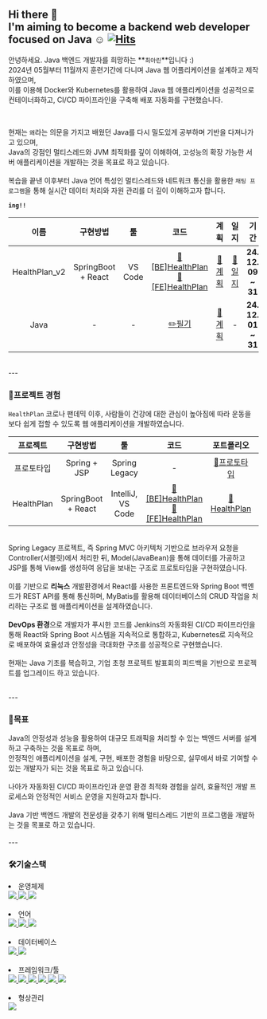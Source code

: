 ## Hi there 👋 <br /> I'm aiming to become a backend web developer focused on Java ☺️ [![Hits](https://hits.seeyoufarm.com/api/count/incr/badge.svg?url=https%3A%2F%2Fgithub.com%2FCHOI-AHRIN&count_bg=%2300A6FF&title_bg=%23E30575&icon=&icon_color=%23000000&title=AHRIN&edge_flat=false)](https://hits.seeyoufarm.com)


<!--
**CHOI-AHRIN/CHOI-AHRIN** is a ✨ _special_ ✨ repository because its `README.md` (this file) appears on your GitHub profile.

Here are some ideas to get you started:

- 🔭 I’m currently working on ...
- 🌱 I’m currently learning ...
- 👯 I’m looking to collaborate on ...
- 🤔 I’m looking for help with ...
- 💬 Ask me about ...
- 📫 How to reach me: ...
- 😄 Pronouns: ...
- ⚡ Fun fact: ...
-->




<!--
**CHOI-AHRIN/CHOI-AHRIN** is a ✨ _special_ ✨ repository because its `README.md` (this file) appears on your GitHub profile.

Here are some ideas to get you started:

- 🔭 I’m currently working on ...
- 🌱 I’m currently learning ...
- 👯 I’m looking to collaborate on ...
- 🤔 I’m looking for help with ...
- 💬 Ask me about ...
- 📫 How to reach me: ...
- 😄 Pronouns: ...
- ⚡ Fun fact: ...

<br />Spring과 React를 사용하여 REST API를 설계하고 연결하는 경험도 갖추었습니다. 
<br />이를 통해 웹 애플리케이션의 데이터를 효율적으로 주고받는 기술을 익혔습니다.
<br />또한 Linux 환경에서의 개발과 배포, 또 운영환경에서의 배포를 진행한 경험이 있습니다.

-->

안녕하세요. Java 백엔드 개발자를 희망하는 **`최아린`**입니다 :)
<br /> 2024년 05월부터 11월까지 훈련기간에 다니며 Java 웹 어플리케이션을 설계하고 제작하였으며, 
<br /> 이를 이용해 Docker와 Kubernetes를 활용하여 Java 웹 애플리케이션을 성공적으로 컨테이너화하고, CI/CD 파이프라인을 구축해 배포 자동화를 구현했습니다.

<br />

현재는 `왜`라는 의문을 가지고 배웠던 Java를 다시 밀도있게 공부하며 기반을 다져나가고 있으며,
<br /> Java의 강점인 멀티스레드와 JVM 최적화를 깊이 이해하여, 고성능의 확장 가능한 서버 애플리케이션을 개발하는 것을 목표로 하고 있습니다.
<br />
<br /> 복습을 끝낸 이후부터 Java 언어 특성인 멀티스레드와 네트워크 통신을 활용한 `채팅 프로그램`을 통해 실시간 데이터 처리와 자원 관리를 더 깊이 이해하고자 합니다. 
<br />

**`ing!!`**

| 이름 | 구현방법 | 툴 | 코드 | 계획 | 일지 | 기간 |
|:-----------------:|:--------------------:|:--------------------------------------------:|:-------------------------------------------------------:|:---------------------------------------------:|:---------------------------------------------:|:--------------:|
| HealthPlan_v2 | SpringBoot + React | VS Code | [📕[BE]HealthPlan](https://github.com/CHOI-AHRIN/HealthPlan_v2) [📕[FE]HealthPlan](https://github.com/CHOI-AHRIN/HealthPlan_front_v2) | [📍계획](https://github.com/CHOI-AHRIN/HealthPlan_v2/blob/master/README.md) | [📆일지](https://github.com/CHOI-AHRIN/HealthPlan_v2/blob/master/src/%EA%B0%9C%EB%B0%9C%EC%9D%BC%EC%A7%80.md) | **24. 12. 09 ~ 31** |
| Java | - | - | [✏️필기](https://github.com/CHOI-AHRIN/base) | [📍계획](https://github.com/CHOI-AHRIN/base/blob/master/README.md) | - | **24. 12. 01 ~ 31** |


<br />
---

<h3>📂프로젝트 경험</h3>

`HealthPlan` 코로나 팬데믹 이후, 사람들이 건강에 대한 관심이 높아짐에 따라 운동을 보다 쉽게 접할 수 있도록 웹 애플리케이션을 개발하였습니다.

| 프로젝트 | 구현방법 | 툴 | 코드 | 포트폴리오 | 영상 |
|:-----------------:|:--------------------:|:--------------------------------------------:|:-------------------------------------------------------:|:-------------------------------------------------------:|:-------------------------------------------------------:|
| 프로토타입 | Spring + JSP | Spring Legacy | - | [📖프로토타입](https://github.com/CHOI-AHRIN/CHOI-AHRIN/blob/main/01.%20%ED%94%84%EB%A1%9C%ED%86%A0%ED%83%80%EC%9E%85_%EC%B5%9C%EC%95%84%EB%A6%B0.pdf) | [📽️프로토타입](https://www.youtube.com/watch?v=MoTTK05v9Lo&feature=youtu.be) |
| HealthPlan | SpringBoot + React | IntelliJ, VS Code | [📕[BE]HealthPlan](https://github.com/CHOI-AHRIN/HealthPlan) [📕[FE]HealthPlan](https://github.com/CHOI-AHRIN/HealthPlan_front) | [📖HealthPlan](https://github.com/CHOI-AHRIN/CHOI-AHRIN/blob/main/02.%20HealthPlan_%EC%B5%9C%EC%95%84%EB%A6%B0.pdf) |  [📽️HealthPlan](https://www.youtube.com/watch?v=8H7hkPAbook "리눅스 환경 기반의 React와 SpringBoot 프로젝트") |

<br /> Spring Legacy 프로젝트, 즉 Spring MVC 아키텍처 기반으로 브라우저 요청을 Controller(서블릿)에서 처리한 뒤, Model(JavaBean)을 통해 데이터를 가공하고 JSP를 통해 View를 생성하여 응답을 보내는 구조로 프로토타입을 구현하였습니다.
<br />
<br /> 이를 기반으로 **리눅스** 개발환경에서 React를 사용한 프론트엔드와 Spring Boot 백엔드가 REST API를 통해 통신하며, MyBatis를 활용해 데이터베이스의 CRUD 작업을 처리하는 구조로 웹 애플리케이션을 설계하였습니다.
<br />
<br /> **DevOps 환경**으로 개발자가 푸시한 코드를 Jenkins의 자동화된 CI/CD 파이프라인을 통해 React와 Spring Boot 시스템을 지속적으로 통합하고, Kubernetes로 지속적으로 배포하여 효율성과 안정성을 극대화한 구조를 성공적으로 구현했습니다.
<br />
<br /> 
현재는 Java 기초를 복습하고, 기업 초청 프로젝트 발표회의 피드백을 기반으로 프로젝트를 업그레이드 하고 있습니다. 



<br />
---

<h3>🚩목표</h3>
Java의 안정성과 성능을 활용하여 대규모 트래픽을 처리할 수 있는 백엔드 서버를 설계하고 구축하는 것을 목표로 하며,
<br />안정적인 애플리케이션을 설계, 구현, 배포한 경험을 바탕으로, 실무에서 바로 기여할 수 있는 개발자가 되는 것을 목표로 하고 있습니다.
<br />
<br />나아가 자동화된 CI/CD 파이프라인과 운영 환경 최적화 경험을 살려, 효율적인 개발 프로세스와 안정적인 서비스 운영을 지원하고자 합니다.
<br /> 
<br />Java 기반 백엔드 개발의 전문성을 갖추기 위해 멀티스레드 기반의 프로그램을 개발하는 것을 목표로 하고 있습니다.

<br />
<br />
---

<h3>🛠️기술스택</h3>

<li>운영체제</li>
<!-- 환경 -->
<!-- 윈도우 -->
<a href="/" target="_blank">
  <img src="https://img.shields.io/badge/Windows-0078D6?style=flat&logo=windows&logoColor=white" style="display: inline-block; margin: 0;" />
</a>


<!-- 리눅스 -->
<a href="/" target="_blank">
  <img src="https://img.shields.io/badge/Linux-FCC624?style=flat&logo=Linux&logoColor=000000" />
</a>

<!-- 버츄얼머신 -->
<a href="/" target="_blank">
  <img src="https://img.shields.io/badge/Virtual_Machine-183A61?style=flat&logo=VirtualBox&logoColor=FFFFFF" />
</a>

<br />
<br />
<li>언어</li>
<!-- 언어 -->
<!-- 자바 -->
<a href="/" target="_blank">
  <img src="https://img.shields.io/badge/Java-007396?style=flat&logo=OpenJDK&logoColor=FFFFFF" />
</a>

<!-- 자바스크립트 -->
<a href="/" target="_blank">
  <img src="https://img.shields.io/badge/JavaScript-F7DF1E?style=flat&logo=JavaScript&logoColor=000000" />
</a>

<!-- HTML -->
<a href="/" target="_blank">
  <img src="https://img.shields.io/badge/HTML5-E34F26?style=flat&logo=HTML5&logoColor=FFFFFF" />
</a>

<br />
<br />
<li>데이터베이스</li>
<!-- 데이터베이스 -->
<!-- 오라클 -->
<a href="/" target="_blank">
  <img src="https://img.shields.io/badge/Oracle-F80000?style=flat&logo=Oracle&logoColor=FFFFFF" />
</a>

<!-- MySQL -->
<a href="/" target="_blank">
  <img src="https://img.shields.io/badge/MySQL-4479A1?style=flat&logo=MySQL&logoColor=FFFFFF" />
</a>

<br />
<br />
<li>프레임워크/툴</li>
<!-- 프레임워크 및 툴 -->
<!-- 스프링 -->
<a href="/" target="_blank">
  <img src="https://img.shields.io/badge/Spring-6DB33F?style=flat&logo=spring&logoColor=FFFFFF" />
</a>

<!-- 스프링부트 -->
<a href="/" target="_blank">
  <img src="https://img.shields.io/badge/SpringBoot-6DB33F?style=flat&logo=springboot&logoColor=FFFFFF" />
</a>

<!-- Docker -->
<a href="/" target="_blank">
  <img src="https://img.shields.io/badge/Docker-2496ED?style=flat&logo=docker&logoColor=FFFFFF" />
</a>

<!-- React -->
<a href="/" target="_blank">
  <img src="https://img.shields.io/badge/React-61DAFB?style=flat&logo=React&logoColor=000000" />
</a>

<!-- 인텔리제이 -->
<a href="/" target="_blank">
  <img src="https://img.shields.io/badge/intellijidea-000000?style=flat&logo=intellijidea&logoColor=FFFFFF" />
</a>

<!-- VS CODE-->
<a href="/" target="_blank">
  <img src="https://img.shields.io/badge/Visual_Studio-5C2D91?style=flat&logo=visual-studio&logoColor=white" />
</a>

<br />
<br />
<li>형상관리</li>
<!-- GitHub -->
<a href="/" target="_blank">
  <img src="https://img.shields.io/badge/GitHub-181717?style=flat&logo=GitHub&logoColor=FFFFFF" />
</a>

<br />
<br />

<!-- -->

<!-- -->

<!-- ![Anurag's GitHub stats](https://github-readme-stats.vercel.app/api?username=CHOI-AHRIN&show_icons=true&theme=radical) -->


<!-- -->

<!-- -->

<!-- ![Anurag's GitHub stats](https://github-readme-stats.vercel.app/api?username=CHOI-AHRIN&show_icons=true&theme=radical) -->

